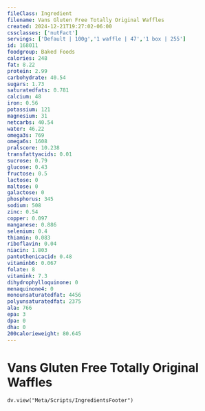```yaml
---
fileClass: Ingredient
filename: Vans Gluten Free Totally Original Waffles
created: 2024-12-21T19:27:02-06:00
cssclasses: ['nutFact']
servings: ['Default | 100g','1 waffle | 47','1 box | 255']
id: 168011
foodgroup: Baked Foods
calories: 248
fat: 8.22
protein: 2.99
carbohydrate: 40.54
sugars: 1.73
saturatedfats: 0.781
calcium: 48
iron: 0.56
potassium: 121
magnesium: 31
netcarbs: 40.54
water: 46.22
omega3s: 769
omega6s: 1608
pralscore: 10.238
transfattyacids: 0.01
sucrose: 0.79
glucose: 0.43
fructose: 0.5
lactose: 0
maltose: 0
galactose: 0
phosphorus: 345
sodium: 508
zinc: 0.54
copper: 0.097
manganese: 0.886
selenium: 0.4
thiamin: 0.083
riboflavin: 0.04
niacin: 1.803
pantothenicacid: 0.48
vitaminb6: 0.067
folate: 8
vitamink: 7.3
dihydrophylloquinone: 0
menaquinone4: 0
monounsaturatedfat: 4456
polyunsaturatedfat: 2375
ala: 766
epa: 3
dpa: 0
dha: 0
200calorieweight: 80.645
---
```


# Vans Gluten Free Totally Original Waffles

```dataviewjs
dv.view("Meta/Scripts/IngredientsFooter")
```